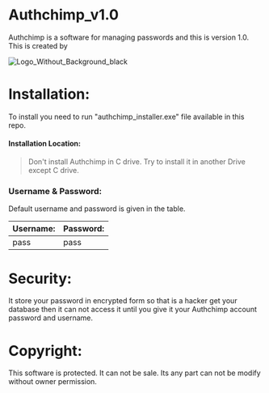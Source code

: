 # Authchimp_v1.0
 Authchimp is a software for managing passwords and this is version 1.0. This is created by 

[Axait-th]: https://github.com/axait

![Logo_Without_Background_black](https://github.com/axait/Authchimp/assets/140580384/6f53d513-362f-4160-ace5-5f0f1715221f)

# Installation:

To install you need to run "authchimp_installer.exe" file available in this repo. 

#### Installation Location:

> Don't install Authchimp in C drive. Try to install it in another Drive except C drive.

### Username & Password:

Default username and password is given in the table.

| Username: | Password: |
| --------- | --------- |
| pass      | pass      |

# Security:

It store your password in encrypted form so that is a hacker get your database then it can not access it until you give it your Authchimp account password and username.



# Copyright:

This software is protected. It can not be sale. Its any part can not be modify without owner permission.
